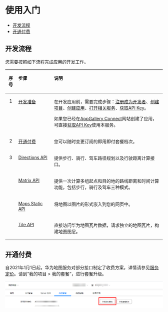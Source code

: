 # 使用入门<a name="ZH-CN_TOPIC_0000001099661032"></a>

-   [开发流程](#section1789025332016)
-   [开通付费](#section12268164318111)

## 开发流程<a name="section1789025332016"></a>

您需要按照如下流程完成应用的开发工作。

<a name="table4122153120269"></a>
<table><thead align="left"><tr id="row15305163112618"><th class="cellrowborder" align="center" valign="top" width="6.9306930693069315%" id="mcps1.1.4.1.1"><p id="p19280142664212"><a name="p19280142664212"></a><a name="p19280142664212"></a>序号</p>
</th>
<th class="cellrowborder" valign="top" width="22.662266226622663%" id="mcps1.1.4.1.2"><p id="p830511312266"><a name="p830511312266"></a><a name="p830511312266"></a>步骤</p>
</th>
<th class="cellrowborder" valign="top" width="70.4070407040704%" id="mcps1.1.4.1.3"><p id="p103051631192618"><a name="p103051631192618"></a><a name="p103051631192618"></a>说明</p>
</th>
</tr>
</thead>
<tbody><tr id="row528171163512"><td class="cellrowborder" align="center" valign="top" width="6.9306930693069315%" headers="mcps1.1.4.1.1 "><p id="p928210111352"><a name="p928210111352"></a><a name="p928210111352"></a>1</p>
</td>
<td class="cellrowborder" valign="top" width="22.662266226622663%" headers="mcps1.1.4.1.2 "><p id="p14282131203520"><a name="p14282131203520"></a><a name="p14282131203520"></a><a href="web-api-preparations.md">开发准备</a></p>
</td>
<td class="cellrowborder" valign="top" width="70.4070407040704%" headers="mcps1.1.4.1.3 "><p id="p18713599619"><a name="p18713599619"></a><a name="p18713599619"></a>在开发应用前，需要完成步骤：<a href="web-api-preparations.md#section47264296">注册成为开发者</a>、<a href="web-api-preparations.md#section196902382910">创建项目</a>、<a href="web-api-preparations.md#section294363472920">创建应用</a>、<a href="web-api-preparations.md#section2119133716579">打开相关服务</a>、<a href="web-api-preparations.md#section169441820428">获取API Key</a>。</p>
<p id="p3869201131419"><a name="p3869201131419"></a><a name="p3869201131419"></a>如果您已经在<a href="https://developer.huawei.com/consumer/cn/service/josp/agc/index.html" target="_blank" rel="noopener noreferrer">AppGallery Connect</a>网站创建了应用，可直接<a href="web-api-preparations.md#section169441820428">获取API Key</a>使用本服务。</p>
</td>
</tr>
<tr id="row552823953512"><td class="cellrowborder" align="center" valign="top" width="6.9306930693069315%" headers="mcps1.1.4.1.1 "><p id="p125281398357"><a name="p125281398357"></a><a name="p125281398357"></a>2</p>
</td>
<td class="cellrowborder" valign="top" width="22.662266226622663%" headers="mcps1.1.4.1.2 "><p id="p12529639133519"><a name="p12529639133519"></a><a name="p12529639133519"></a><a href="#section12268164318111">开通付费</a></p>
</td>
<td class="cellrowborder" valign="top" width="70.4070407040704%" headers="mcps1.1.4.1.3 "><p id="p1570612255514"><a name="p1570612255514"></a><a name="p1570612255514"></a>您可以随时变更订阅的即用即付套餐档次。</p>
</td>
</tr>
<tr id="row215818418196"><td class="cellrowborder" rowspan="4" align="center" valign="top" width="6.9306930693069315%" headers="mcps1.1.4.1.1 "><p id="p15770164634310"><a name="p15770164634310"></a><a name="p15770164634310"></a>3</p>
</td>
<td class="cellrowborder" valign="top" width="22.662266226622663%" headers="mcps1.1.4.1.2 "><p id="p1938619172114"><a name="p1938619172114"></a><a name="p1938619172114"></a><a href="web-diretions-api-introduction.md">Directions API</a></p>
</td>
<td class="cellrowborder" valign="top" width="70.4070407040704%" headers="mcps1.1.4.1.3 "><p id="p2371919202117"><a name="p2371919202117"></a><a name="p2371919202117"></a>提供步行、骑行、驾车路径规划以及行驶距离计算接口。</p>
</td>
</tr>
<tr id="row14808202071911"><td class="cellrowborder" valign="top" headers="mcps1.1.4.1.1 "><p id="p113651916210"><a name="p113651916210"></a><a name="p113651916210"></a><a href="web-matrix-api-introduction.md">Matrix API</a></p>
</td>
<td class="cellrowborder" valign="top" headers="mcps1.1.4.1.2 "><p id="p43641917217"><a name="p43641917217"></a><a name="p43641917217"></a>提供一次计算多组起点和目的地的路线距离和时间计算功能，包括步行，骑行及驾车三种模式。</p>
</td>
</tr>
<tr id="row1913928104216"><td class="cellrowborder" valign="top" headers="mcps1.1.4.1.1 "><p id="p891412285420"><a name="p891412285420"></a><a name="p891412285420"></a><a href="web-static-map-introduction.md">Maps Static API</a></p>
</td>
<td class="cellrowborder" valign="top" headers="mcps1.1.4.1.2 "><p id="p1291402844220"><a name="p1291402844220"></a><a name="p1291402844220"></a>将地图以图片的形式嵌入到您的网页中。</p>
</td>
</tr>
<tr id="row1561593020428"><td class="cellrowborder" valign="top" headers="mcps1.1.4.1.1 "><p id="p1761653018423"><a name="p1761653018423"></a><a name="p1761653018423"></a><a href="web-tile-api-introduction.md">Tile API</a></p>
</td>
<td class="cellrowborder" valign="top" headers="mcps1.1.4.1.2 "><p id="p1561610301429"><a name="p1561610301429"></a><a name="p1561610301429"></a>直接访问华为地图瓦片数据，请求独立的地图瓦片，构建地图图层。</p>
</td>
</tr>
</tbody>
</table>

## 开通付费<a name="section12268164318111"></a>

自2021年1月1日起，华为地图服务对部分接口制定了收费方案，详情请参见[服务定价](about-charging.md)。请到“我的项目  \>  我的套餐“，进行套餐升级。

![](figures/截图-224.png)

